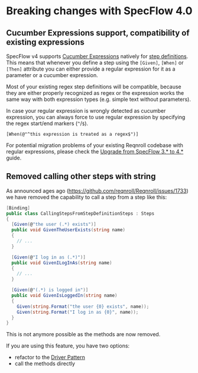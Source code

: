 # Breaking changes with SpecFlow 4.0

## Cucumber Expressions support, compatibility of existing expressions

SpecFlow v4 supports [Cucumber Expressions](../Bindings/Cucumber-Expressions.md) natively for [step definitions](../Bindings/Step-Definitions.md). This means that whenever you define a step using the `[Given]`, `[When]` or `[Then]` attribute you can either provide a regular expression for it as a parameter or a cucumber expression.

Most of your existing regex step definitions will be compatible, because they are either properly recognized as regex or the expression works the same way with both expression types (e.g. simple text without parameters). 

In case your regular expression is wrongly detected as cucumber expression, you can always force to use regular expression by specifying the regex start/end markers (`^`/`$`).

```
[When(@"^this expression is treated as a regex$")]
```

For potential migration problems of your existing Reqnroll codebase with regular expressions, please check the [Upgrade from SpecFlow 3.* to 4.*](../Guides/UpgradeSpecFlow3To4.md) guide.

## Removed calling other steps with string

As announced ages ago (https://github.com/reqnroll/Reqnroll/issues/1733) we have removed the capability to call a step from a step like this:

``` csharp
[Binding]
public class CallingStepsFromStepDefinitionSteps : Steps
{
  [Given(@"the user (.*) exists")]
  public void GivenTheUserExists(string name)
  {
    // ...
  }

  [Given(@"I log in as (.*)")]
  public void GivenILogInAs(string name)
  {
    // ...
  }

  [Given(@"(.*) is logged in")]
  public void GivenIsLoggedIn(string name)
  {
    Given(string.Format("the user {0} exists", name));
    Given(string.Format("I log in as {0}", name));
  }
}
```

This is not anymore possible as the methods are now removed.

If you are using this feature, you have two options:
- refactor to the [Driver Pattern](../Guides/DriverPattern.md)
- call the methods directly
